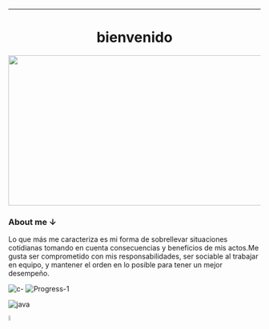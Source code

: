 
___
<h1 align=center> bienvenido </h1>

<div align=center>
    <img width=1138 height=300 src="https://github.com/Devccss/Devccss/assets/149021885/b9979b81-8de4-456f-b10c-280d539d398c"/>
</div>
<div display=inline>
    <p> </p>
    <h3><b>About me ↓</b></h3>
     <p>
Lo que más me caracteriza es mi forma de sobrellevar situaciones cotidianas tomando en cuenta 
consecuencias y beneficios de mis actos.Me gusta ser comprometido con mis responsabilidades,
ser sociable al trabajar en equipo, y mantener el orden en lo posible para tener un mejor 
desempeño.
    </p>
</div>

![c-](https://github.com/Devccss/Devccss/assets/149021885/221760fb-212c-474d-858d-08076d611a77)
![Progress-1](https://github.com/Devccss/Devccss/assets/149021885/7830bd89-2011-4fd8-ba0f-171ffc1cdea1)
<div></div>

![java](https://github.com/Devccss/Devccss/assets/149021885/16b571c4-e141-43f0-bc95-560030eb3a52)

<div >
    <a href="mailto: deivid.sandoval.cid@gmail.com"><img src="https://github.com/Devccss/Devccss/assets/149021885/670200a8-6ffd-4ca0-8b92-1cd9f85854d6" width=5% /></a>
</div>

